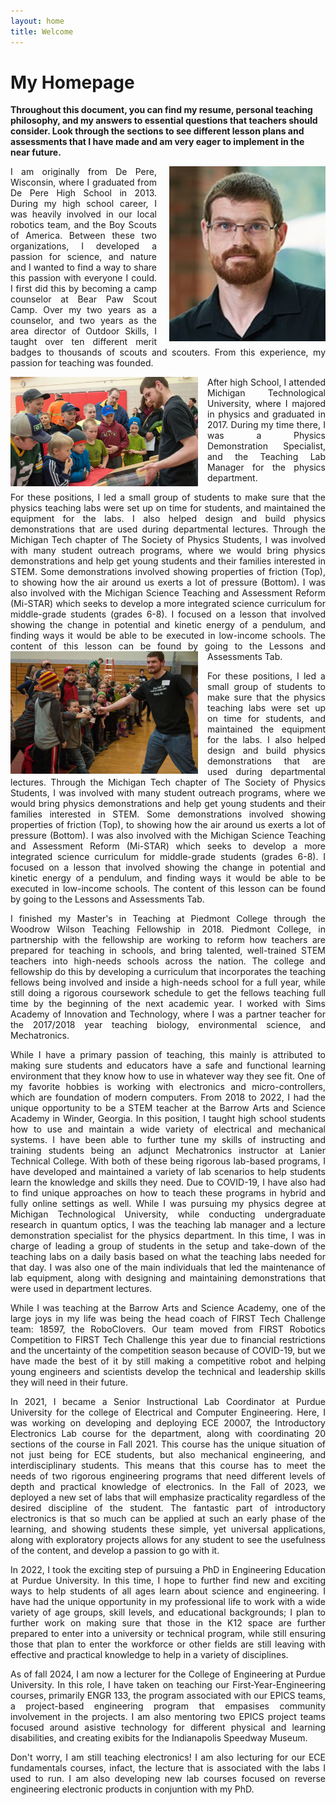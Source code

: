 ```yaml
---
layout: home
title: Welcome
---
```

# My Homepage

**Throughout this document, you can find my resume, personal teaching philosophy, and my answers to essential questions that teachers should consider. Look through the sections to see different lesson plans and assessments that I have made and am very eager to implement in the near future.**
<div style="text-align: justify;">
<p>
  <img src="_static/assets/images/me.jpg" alt="Ben Manning" style="float:right; margin-left: 20px; width:250px;">
</p>


I am originally from De Pere, Wisconsin, where I graduated from De Pere High School in 2013.  During my high school career, I was heavily involved in our local robotics team, and the Boy Scouts of America.  Between these two organizations, I developed a passion for science, and nature and I wanted to find a way to share this passion with everyone I could.  I first did this by becoming a camp counselor at Bear Paw Scout Camp.  Over my two years as a counselor, and two years as the area director of Outdoor Skills, I taught over ten different merit badges to thousands of scouts and scouters.  From this experience, my passion for teaching was founded.

<p>
  <img src="_static/assets/images/sps1.jpg" alt="Ben Manning" style="float:left; margin-right: 15px; width:300px;">

After high School, I attended Michigan Technological University, where I majored in physics and graduated in 2017. During my time there, I was a Physics Demonstration Specialist, and the Teaching Lab Manager for the physics department.


For these positions, I led  a  small  group of  students to  make sure that the physics teaching labs were  set up on time for students, and maintained the equipment for the labs. I also helped design and build physics demonstrations that are used during departmental  lectures.  Through the Michigan Tech chapter of The Society of Physics Students, I was involved with many student outreach programs, where we would bring physics demonstrations and help get young students and their families interested in STEM. Some demonstrations involved showing properties of friction (Top), to showing how the air around us exerts a lot of pressure (Bottom).  I was also involved with the Michigan Science Teaching and Assessment Reform (Mi-STAR) which seeks to develop a more integrated science curriculum for middle-grade students (grades 6-8).  I focused on a lesson that involved showing the change in potential and kinetic energy of a pendulum, and finding ways it would be able to be executed in low-income schools.  The content of this lesson can be found by going to the Lessons and Assessments Tab.
<img src="_static/assets/images/sps2.jpg" alt="Ben Manning" style="float:left; margin-right: 15px; width:300px;">
 
</p>
 

For these positions, I led  a  small  group of  students to  make sure that the physics teaching labs were  set up on time for students, and maintained the equipment for the labs. I also helped design and build physics demonstrations that are used during departmental  lectures.  Through the Michigan Tech chapter of The Society of Physics Students, I was involved with many student outreach programs, where we would bring physics demonstrations and help get young students and their families interested in STEM. Some demonstrations involved showing properties of friction (Top), to showing how the air around us exerts a lot of pressure (Bottom).  I was also involved with the Michigan Science Teaching and Assessment Reform (Mi-STAR) which seeks to develop a more integrated science curriculum for middle-grade students (grades 6-8).  I focused on a lesson that involved showing the change in potential and kinetic energy of a pendulum, and finding ways it would be able to be executed in low-income schools.  The content of this lesson can be found by going to the Lessons and Assessments Tab.

I finished my Master's in Teaching at Piedmont College through the Woodrow Wilson Teaching Fellowship in 2018. Piedmont College, in partnership with the fellowship are working to reform how teachers are prepared for teaching in schools, and bring talented, well-trained STEM teachers into high-needs schools across the nation. The college and fellowship do this by developing a curriculum that incorporates the teaching fellows being involved and inside a high-needs school for a full year, while still doing a rigorous coursework schedule to get the fellows teaching full time by the beginning of the next academic year.  I worked with Sims Academy of Innovation and Technology, where I was a partner teacher for the 2017/2018 year teaching biology, environmental science, and Mechatronics.  

While I have a primary passion of teaching, this mainly is attributed to making sure students and educators have a safe and functional learning environment that they know how to use in whatever way they see fit. One of my favorite hobbies is working with electronics and micro-controllers, which are foundation of modern computers. From 2018 to 2022, I had the unique opportunity to be a STEM teacher at the Barrow Arts and Science Academy in Winder, Georgia. In this position, I taught high school students how to use and maintain a wide variety of electrical and mechanical systems. I have been able to further tune my skills of instructing and training students being an adjunct Mechatronics instructor at Lanier Technical College. With both of these being rigorous lab-based programs, I have developed and maintained a variety of lab scenarios to help students learn the knowledge and skills they need. Due to COVID-19, I have also had to find unique approaches on how to teach these programs in hybrid and fully online settings as well. While I was pursuing my physics degree at Michigan Technological University, while conducting undergraduate research in quantum optics, I was the teaching lab manager and a lecture demonstration specialist for the physics department. In this time, I was in charge of leading a group of students in the setup and take-down of the teaching labs on a daily basis based on what the teaching labs needed for that day. I was also one of the main individuals that led the maintenance of lab equipment, along with designing and maintaining demonstrations that were used in department lectures. 

While I was teaching at the Barrow Arts and Science Academy, one of the large joys in my life was being the head coach of FIRST Tech Challenge team: 18597, the RoboClovers. Our team moved from FIRST Robotics Competition to FIRST Tech Challenge this year due to financial restrictions and the uncertainty of the competition season because of COVID-19, but we have made the best of it by still making a competitive robot and helping young engineers and scientists develop the technical and leadership skills they will need in their future. 

In 2021, I became a Senior Instructional Lab Coordinator at Purdue University for the college of Electrical and Computer Engineering.  Here, I was working on developing and deploying ECE 20007, the Introductory Electronics Lab course for the department, along with coordinating 20 sections of the course in Fall 2021.  This course has the unique situation of not just being for ECE students, but also mechanical engineering, and interdisciplinary students.  This means that this course has to meet the needs of two rigorous engineering programs that need different levels of depth and practical knowledge of electronics. In the Fall of 2023, we deployed a new set of labs that will emphasize practicality regardless of the desired discipline of the student.  The fantastic part of introductory electronics is that so much can be applied at such an early phase of the learning, and showing students these simple, yet universal applications, along with exploratory projects allows for any student to see the usefulness of the content, and develop a passion to go with it.  

In 2022, I took the exciting step of pursuing a PhD in Engineering Education at Purdue University.  In this time, I hope to further find new and exciting ways to help students of all ages learn about science and engineering.  I have had the unique opportunity in my professional life to work with a wide variety of age groups, skill levels, and educational backgrounds; I plan to further work on making sure that those in the K12 space are further prepared to enter into a university or technical program, while still ensuring those that plan to enter the workforce or other fields are still leaving with effective and practical knowledge to help in a variety of disciplines.

As of fall 2024, I am now a lecturer for the College of Engineering at Purdue University.  In this role, I have taken on teaching our First-Year-Engineering courses, primarily ENGR 133, the program associated with our EPICS teams, a project-based engineering program that empasises community involvement in the projects.  I am also mentoring two EPICS project teams focused around asistive technology for different physical and learning disabilities, and creating exibits for the Indianapolis Speedway Museum.

Don't worry, I am still teaching electronics!  I am also lecturing for our ECE fundamentals courses, infact, the lecture that is associated with the labs I used to run.  I am also developing new lab courses focused on reverse engineering electronic products in conjuntion with my PhD.

</div>

